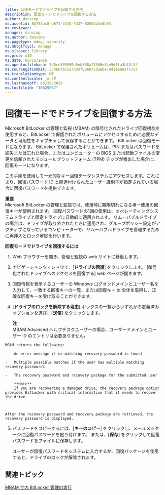 ```yaml
---
title: 回復モードでドライブを回復する方法
description: 回復モードでドライブを回復する方法
author: dansimp
ms.assetid: 8b792bc8-b671-4345-9d37-0208db3e5b03
ms.reviewer: ''
manager: dansimp
ms.author: dansimp
ms.pagetype: mdop, security
ms.mktglfcycl: manage
ms.sitesec: library
ms.prod: w10
ms.date: 06/16/2016
ms.openlocfilehash: 7d5ce509599d0eb800a71360e3be9d0fa3b33f4f
ms.sourcegitcommit: 354664bc527d93f80687cd2eba70d1eea024c7c3
ms.translationtype: MT
ms.contentlocale: ja-JP
ms.lasthandoff: 06/26/2020
ms.locfileid: "10825057"
---
```

# 回復モードでドライブを回復する方法


Microsoft BitLocker の管理と監視 (MBAM) の暗号化されたドライブ回復機能を使用すると、BitLocker で保護されたボリュームにアクセスするために必要なデータと可用性をキャプチャして保存することができます。 BitLocker は回復モードになります。 BitLocker で保護されたボリュームは、PIN またはパスワードを紛失または忘れた場合、またはコンピューターの BIOS または起動ファイルの変更を信頼されたモジュールプラットフォーム (TPM) チップが検出した場合に、回復モードになります。

この手順を使用して一元的なキー回復データシステムにアクセスします。これにより、回復パスワード ID と関連付けられたユーザー識別子が指定されている場合に回復パスワードを提供できます。

**重要**  
Microsoft BitLocker の管理と監視では、使用時に期限切れになる単一使用の回復キーが使用されます。 回復パスワードの1回の使用は、オペレーティングシステムドライブと固定ドライブに自動的に適用されます。 リムーバブルドライブの場合は、ドライブが取り外されたときに適用され、グループポリシー設定がアクティブになっているコンピューターで、リムーバブルドライブを管理するために再挿入とロック解除を行います。



**回復モードでドライブを回復するには**

1.  Web ブラウザーを開き、管理と監視の web サイトに移動します。

2.  ナビゲーションウィンドウで、[**ドライブの回復**] をクリックします。 [暗号化されたドライブへのアクセスを回復する] web ページが開きます。

3.  回復情報を表示するユーザーの Windows ログオンドメインとユーザー名を入力して、一致する回復キーの一覧、または回復キー id 全体を取得し、正確な回復キーを受け取ることができます。

4.  [**ドライブのロックを解除する理由**] ボックスの一覧からいずれかの定義済みオプションを選び、[**送信**] をクリックします。

    **注**  
    MBAM Advanced ヘルプデスクユーザーの場合、ユーザードメインとユーザー ID のエントリは必要ありません。



~~~
MBAM returns the following:

-   An error message if no matching recovery password is found

-   Multiple possible matches if the user has multiple matching recovery passwords

-   The recovery password and recovery package for the submitted user

    **Note**  
    If you are recovering a damaged drive, the recovery package option provides BitLocker with critical information that it needs to recover the drive.



After the recovery password and recovery package are retrieved, the recovery password is displayed.
~~~

5. パスワードをコピーするには、[**キーのコピー**] をクリックし、メールメッセージに回復パスワードを貼り付けます。 または、[**保存**] をクリックして回復パスワードをファイルに保存します。

   ユーザーが回復パスワードをシステムに入力するか、回復パッケージを使用すると、ドライブのロックが解除されます。

## 関連トピック


[MBAM での BitLocker 管理の実行](performing-bitlocker-management-with-mbam-mbam-2.md)









